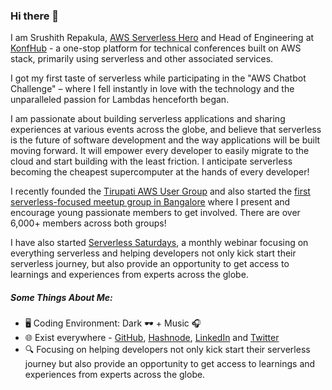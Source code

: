 ### Hi there 👋

I am Srushith Repakula, [AWS Serverless Hero](https://aws.amazon.com/developer/community/heroes/srushith-repakula/) and Head of Engineering at [KonfHub](https://konfhub.com/) - a one-stop platform for technical conferences built on AWS stack, primarily using serverless and other associated services.

I got my first taste of serverless while participating in the "AWS Chatbot Challenge" –  where I fell instantly in love with the technology and the unparalleled passion for Lambdas henceforth began.

I am passionate about building serverless applications and sharing experiences at various events across the globe, and believe that serverless is the future of software development and the way applications will be built moving forward. It will empower every developer to easily migrate to the cloud and start building with the least friction. I anticipate serverless becoming the cheapest supercomputer at the hands of every developer!

I recently founded the [Tirupati AWS User Group](https://www.meetup.com/aws-user-group-tirupati/) and also started the [first serverless-focused meetup group in Bangalore](https://www.meetup.com/Serverless-Bangalore/) where I present and encourage young passionate members to get involved. There are over 6,000+ members across both groups! 

I have also started [Serverless Saturdays](https://github.com/SrushithR/Serverless-Saturdays), a monthly webinar focusing on everything serverless and helping developers not only kick start their serverless journey, but also provide an opportunity to get access to learnings and experiences from experts across the globe.


##### Some Things About Me:
- 🖥️ Coding Environment: Dark 🕶️ + Music 🎧 
- 🌐 Exist everywhere - [GitHub](https://github.com/srushithR), [Hashnode](https://srushith.hashnode.dev/), [LinkedIn](https://www.linkedin.com/in/srushith/) and [Twitter](https://twitter.com/SrushithR)
- 🔍 Focusing on helping developers not only kick start their serverless journey but also provide an opportunity to get access to learnings and experiences from experts across the globe.

<!--
**SrushithR/SrushithR** is a ✨ _special_ ✨ repository because its `README.md` (this file) appears on your GitHub profile.

Here are some ideas to get you started:

- 🔭 I’m currently working on ...
- 🌱 I’m currently learning ...
- 👯 I’m looking to collaborate on ...
- 🤔 I’m looking for help with ...
- 💬 Ask me about ...
- 📫 How to reach me: ...
- 😄 Pronouns: ...
- ⚡ Fun fact: ...
-->
